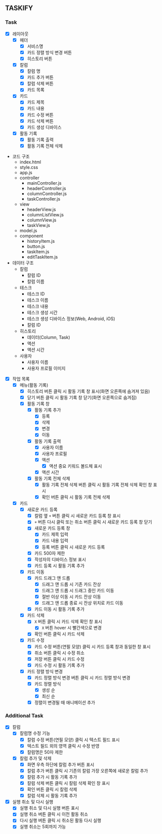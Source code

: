 ## TASKIFY

### Task

- [x] 레이아웃
  - [x] 헤더
    - [x] 서비스명
    - [x] 카드 정렬 방식 변경 버튼
    - [x] 히스토리 버튼
  - [x] 칼럼
    - [x] 칼럼 명
    - [x] 카드 추가 버튼
    - [x] 칼럼 삭제 버튼
    - [x] 카드 목록
  - [x] 카드
    - [x] 카드 제목
    - [x] 카드 내용
    - [x] 카드 수정 버튼
    - [x] 카드 삭제 버튼
    - [x] 카드 생성 디바이스
  - [x] 활동 기록
    - [x] 활동 기록 출력
    - [x] 활동 기록 전체 삭제
- 코드 구조
  - index.html
  - style.css
  - app.js
  - controller
    - mainController.js
    - headerController.js
    - columnController.js
    - taskController.js
  - view
    - headerView.js
    - columnListView.js
    - columnView.js
    - taskView.js
  - model.js
  - component
    - historyItem.js
    - button.js
    - taskItem.js
    - editTaskItem.js
- 데이터 구조
  - 칼럼
    - 칼럼 ID
    - 칼럼 이름
  - 테스크
    - 테스크 ID
    - 테스크 이름
    - 테스크 내용
    - 테스크 생성 시간
    - 테스크 생성 디바이스 정보(Web, Android, iOS)
    - 칼럼 ID
  - 히스토리
    - 데이터(Column, Task)
    - 액션
    - 액션 시간
  - 사용자
    - 사용자 이름
    - 사용자 프로필 이미지
- [x] 작업 목록
  - [x] 메뉴(활동 기록)
    - [x] 히스토리 버튼 클릭 시 활동 기록 창 표시(화면 오른쪽에 숨겨져 있음)
    - [x] 닫기 버튼 클릭 시 활동 기록 창 닫기(화면 오른쪽으로 숨겨짐)
    - [x] 활동 기록 창
      - [x] 활동 기록 추가
        - [x] 등록
        - [x] 삭제
        - [x] 변경
        - [x] 이동
      - [x] 활동 기록 출력
        - [x] 사용자 이름
        - [x] 사용자 프로필
        - [x] 액션
          - [x] 액션 중요 키워드 볼드체 표시
        - [x] 액션 시간
      - [x] 활동 기록 전체 삭제
        - [x] 활동 기록 전체 삭제 버튼 클릭 시 활동 기록 전체 삭제 확인 창 표시
        - [x] 확인 버튼 클릭 시 활동 기록 전체 삭제
  - [x] 카드
    - [x] 새로운 카드 등록
      - [x] 칼럼 옆 `+` 버튼 클릭 시 새로운 카드 등록 창 표시
      - [x] `+` 버튼 다시 클릭 또는 취소 버튼 클릭 시 새로운 카드 등록 창 닫기
      - [x] 새로운 카드 등록 창
        - [x] 카드 제목 입력
        - [x] 카드 내용 입력
        - [x] 등록 버튼 클릭 시 새로운 카드 등록
      - [x] 카드 500자 제한
      - [x] 작성자의 디바이스 정보 표시
      - [x] 카드 등록 시 활동 기록 추가
    - [x] 카드 이동
      - [x] 카드 드래그 앤 드롭
        - [x] 드래그 앤 드롭 시 기존 카드 잔상
        - [x] 드래그 앤 드롭 시 드래그 중인 카드 이동
        - [x] 절반 이상 이동 시 카드 잔상 이동
        - [x] 드래그 앤 드롭 종료 시 잔상 위치로 카드 이동
      - [x] 카드 이동 시 활동 기록 추가
    - [x] 카드 삭제
      - [x] `X` 버튼 클릭 시 카드 삭제 확인 창 표시
        - [x] `X` 버튼 hover 시 빨간색으로 변경
      - [x] 확인 버튼 클릭 시 카드 삭제
    - [x] 카드 수정
      - [x] 카드 수정 버튼(연필 모양) 클릭 시 카드 등록 창과 동일한 창 표시
      - [x] 취소 버튼 클릭 시 수정 취소
      - [x] 저장 버튼 클릭 시 카드 수정
      - [x] 카드 수정 시 활동 기록 추가
    - [x] 카드 정렬 방식 변경
      - [x] 카드 정렬 방식 변경 버튼 클릭 시 카드 정렬 방식 변경
      - [x] 카드 정렬 방식
        - [x] 생성 순
        - [x] 최신 순
      - [x] 정렬이 변경될 때 애니메이션 추가

### Additional Task

- [x] 칼럼
  - [x] 칼럼명 수정 기능
    - [x] 칼럼 수정 버튼(연필 모양) 클릭 시 텍스트 필드 표시
    - [x] 텍스트 필드 외의 영역 클릭 시 수정 반영
    - [x] 칼럼명은 50자 제한
  - [x] 칼럼 추가 및 삭제
    - [x] 화면 우측 하단에 칼럼 추가 버튼 표시
    - [x] 칼럼 추가 버튼 클릭 시 기존의 칼럼 가장 오른쪽에 새로운 칼럼 추가
    - [x] 칼럼 추가 시 활동 기록 추가
    - [x] 칼럼 삭제 버튼 클릭 시 칼럼 삭제 확인 창 표시
    - [x] 확인 버튼 클릭 시 칼럼 삭제
    - [x] 칼럼 삭제 시 활동 기록 추가
- [x] 실행 취소 및 다시 실행
  - [x] 실행 취소 및 다시 실행 버튼 표시
  - [x] 실행 취소 버튼 클릭 시 이전 활동 취소
  - [x] 다시 실행 버튼 클릭 시 취소된 활동 다시 실행
  - [x] 실행 취소는 5회까지 가능

